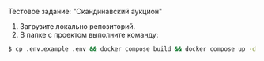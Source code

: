 Тестовое задание: "Скандинавский аукцион"
1. Загрузите локально репозиторий.
2. В папке с проектом выполните команду:
``` bash
$ cp .env.example .env && docker compose build && docker compose up -d && docker compose exec backend /bin/bash -lc 'composer install && php artisan migrate:fresh && php artisan optimize &&  php artisan cache:clear' && python -m webbrowser -t "http://localhost"
``` 
